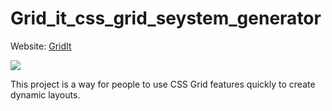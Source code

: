 # Grid_it_css_grid_seystem_generator
Website: <a href="https://ahmedm1999.github.io/Grid_it_css_grid_seystem_generator/">GridIt</a> <br/>

<img src="https://user-images.githubusercontent.com/67029330/112692316-cf0aef80-8e8f-11eb-90ed-45fb95e269c3.png"/>
<p>This project is a way for people to use CSS Grid features quickly to create dynamic layouts.</p>
